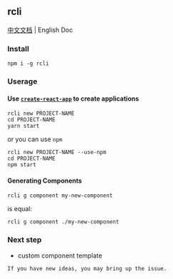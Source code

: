 ## rcli

[中文文档]() | English Doc

### Install

```shell
npm i -g rcli
```

### Userage

#### Use [`create-react-app`](https://github.com/facebook/create-react-app) to create applications

```shell
rcli new PROJECT-NAME
cd PROJECT-NAME
yarn start
```

or you can use `npm`

```shell
rcli new PROJECT-NAME --use-npm
cd PROJECT-NAME
npm start
```

#### Generating Components

```shell
rcli g component my-new-component
```

is equal:

```shell
rcli g component ./my-new-component
```

### Next step

- custom component template

`If you have new ideas, you may bring up the issue.`

